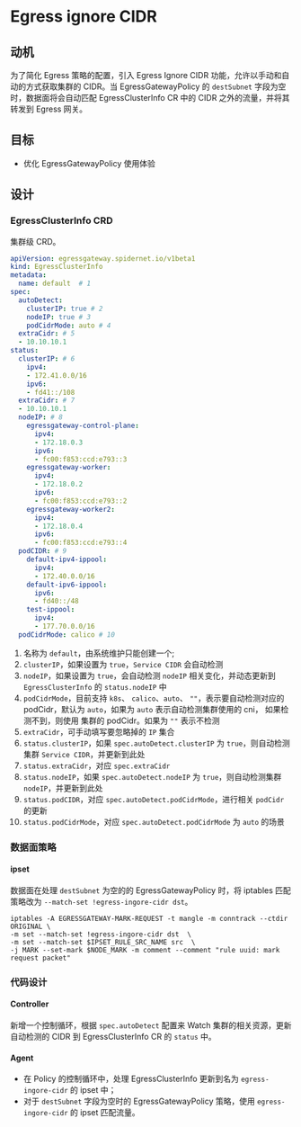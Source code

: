 # Egress ignore CIDR

## 动机

为了简化 Egress 策略的配置，引入 Egress Ignore CIDR 功能，允许以手动和自动的方式获取集群的 CIDR。当 EgressGatewayPolicy 的 `destSubnet` 字段为空时，数据面将会自动匹配 EgressClusterInfo CR 中的 CIDR 之外的流量，并将其转发到 Egress 网关。

## 目标

* 优化 EgressGatewayPolicy 使用体验

## 设计

### EgressClusterInfo CRD

集群级 CRD。

```yaml
apiVersion: egressgateway.spidernet.io/v1beta1
kind: EgressClusterInfo
metadata:
  name: default  # 1
spec:
  autoDetect:
    clusterIP: true # 2
    nodeIP: true # 3
    podCidrMode: auto # 4
  extraCidr: # 5
  - 10.10.10.1
status:
  clusterIP: # 6
    ipv4:
    - 172.41.0.0/16
    ipv6:
    - fd41::/108
  extraCidr: # 7
  - 10.10.10.1
  nodeIP: # 8
    egressgateway-control-plane:
      ipv4:
      - 172.18.0.3
      ipv6:
      - fc00:f853:ccd:e793::3
    egressgateway-worker:
      ipv4:
      - 172.18.0.2
      ipv6:
      - fc00:f853:ccd:e793::2
    egressgateway-worker2:
      ipv4:
      - 172.18.0.4
      ipv6:
      - fc00:f853:ccd:e793::4
  podCIDR: # 9
    default-ipv4-ippool:
      ipv4:
      - 172.40.0.0/16
    default-ipv6-ippool:
      ipv6:
      - fd40::/48
    test-ippool:
      ipv4:
      - 177.70.0.0/16
  podCidrMode: calico # 10
```

1. 名称为 `default`，由系统维护只能创建一个;
2. `clusterIP`，如果设置为 `true`，`Service CIDR` 会自动检测
3. `nodeIP`，如果设置为 `true`，会自动检测 `nodeIP` 相关变化，并动态更新到 `EgressClusterInfo` 的 `status.nodeIP` 中
4. `podCidrMode`，目前支持 `k8s`、 `calico`、`auto`、 `""`，表示要自动检测对应的 podCidr，默认为 `auto`，如果为 `auto` 表示自动检测集群使用的 cni， 如果检测不到，则使用 集群的 podCidr。如果为 `""` 表示不检测
5. `extraCidr`，可手动填写要忽略掉的 `IP` 集合
6. `status.clusterIP`，如果 `spec.autoDetect.clusterIP` 为 `true`，则自动检测集群 `Service CIDR`，并更新到此处
7. `status.extraCidr`，对应 `spec.extraCidr` 
8. `status.nodeIP`，如果 `spec.autoDetect.nodeIP` 为 `true`，则自动检测集群 `nodeIP`，并更新到此处
9. `status.podCIDR`，对应 `spec.autoDetect.podCidrMode`，进行相关 `podCidr` 的更新
10. `status.podCidrMode`，对应 `spec.autoDetect.podCidrMode` 为 `auto` 的场景

### 数据面策略

#### ipset 

数据面在处理 `destSubnet` 为空的的 EgressGatewayPolicy 时，将 iptables 匹配策略改为 `--match-set !egress-ingore-cidr dst`。

```shell
iptables -A EGRESSGATEWAY-MARK-REQUEST -t mangle -m conntrack --ctdir ORIGINAL \
-m set --match-set !egress-ingore-cidr dst  \
-m set --match-set $IPSET_RULE_SRC_NAME src  \
-j MARK --set-mark $NODE_MARK -m comment --comment "rule uuid: mark request packet"
```

### 代码设计

#### Controller

新增一个控制循环，根据 `spec.autoDetect` 配置来 Watch 集群的相关资源，更新自动检测的 CIDR 到 EgressClusterInfo CR 的 `status` 中。

#### Agent

* 在 Policy 的控制循环中，处理 EgressClusterInfo 更新到名为 `egress-ingore-cidr` 的 ipset 中；
* 对于 `destSubnet` 字段为空时的 EgressGatewayPolicy 策略，使用 `egress-ingore-cidr` 的 ipset 匹配流量。
